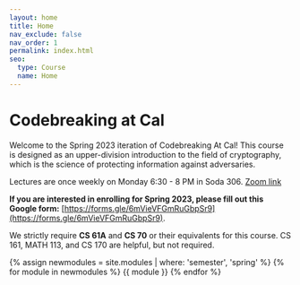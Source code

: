 ```yaml
---
layout: home
title: Home
nav_exclude: false
nav_order: 1
permalink: index.html
seo:
  type: Course
  name: Home
---
```


# Codebreaking at Cal

Welcome to the Spring 2023 iteration of Codebreaking At Cal! This course is designed as an upper-division introduction to the field 
of cryptography, which is the science of protecting information against adversaries. 

Lectures are once weekly on Monday 6:30 - 8 PM in Soda 306. [Zoom link](https://berkeley.zoom.us/j/94249910215)

**If you are interested in enrolling for Spring 2023, please fill out this Google form:** [https://forms.gle/6mVieVFGmRuGbpSr9](https://forms.gle/6mVieVFGmRuGbpSr9).

We strictly require **CS 61A** and **CS 70** or their equivalents for this course. CS 161, MATH 113, and CS 170 are helpful, but not required.

{% assign newmodules = site.modules | where: 'semester', 'spring' %}
{% for module in newmodules %}
{{ module }}
{% endfor %}

